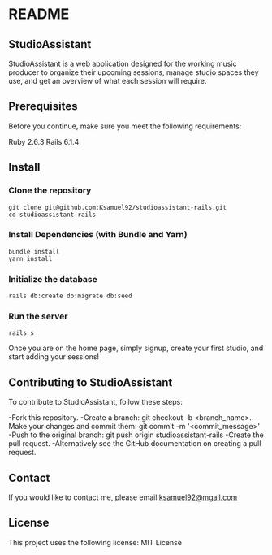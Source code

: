 # README
## StudioAssistant

StudioAssistant is a web application designed for the working music producer to organize their upcoming sessions, manage studio spaces they use, and get an overview of what each session will require.

## Prerequisites

Before you continue, make sure you meet the following requirements:

Ruby 2.6.3
Rails 6.1.4

## Install

### Clone the repository
```
git clone git@github.com:Ksamuel92/studioassistant-rails.git
cd studioassistant-rails
```
### Install Dependencies (with Bundle and Yarn)
```
bundle install  
yarn install
```
### Initialize the database
```
rails db:create db:migrate db:seed
```
### Run the server
```
rails s
```
Once you are on the home page, simply signup, create your first studio, and start adding your sessions!

## Contributing to StudioAssistant
To contribute to StudioAssistant, follow these steps:

-Fork this repository.
-Create a branch: git checkout -b <branch_name>.
-Make your changes and commit them: git commit -m '<commit_message>'
-Push to the original branch: git push origin studioassistant-rails
-Create the pull request.
-Alternatively see the GitHub documentation on creating a pull request.

## Contact

If you would like to contact me, please email ksamuel92@mgail.com

## License

This project uses the following license: MIT License
